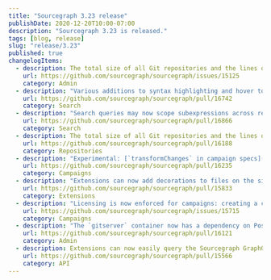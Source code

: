 ```yaml
---
title: "Sourcegraph 3.23 release"
publishDate: 2020-12-20T10:00-07:00
description: "Sourcegraph 3.23 is released."
tags: [blog, release]
slug: "release/3.23"
published: true
changelogItems:
  - description: The total size of all Git repositories and the lines of code for indexed branches are displayed in the site admin overview.
    url: https://github.com/sourcegraph/sourcegraph/issues/15125
    category: Admin
  - description: "Various additions to syntax highlighting and hover tooltips in the search query bar (e.g., regular expressions). Can be disabled with `{ \"experimentalFeatures\": { \"enableSmartQuery\": false } }` in case of unlikely adverse effects."
    url: https://github.com/sourcegraph/sourcegraph/pull/16742
    category: Search
  - description: "Search queries may now scope subexpressions across repositories and files, and also allow greater freedom for combining search filters. See the updated documentation on [search subexpressions](https://docs.sourcegraph.com/code_search/tutorials/search_subexpressions) to learn more."
    url: https://github.com/sourcegraph/sourcegraph/pull/16866
    category: Search
  - description: The total size of all Git repositories and the lines of code for indexed branches will be sent back in pings as part of critical telemetry.
    url: https://github.com/sourcegraph/sourcegraph/pull/16188
    category: Repositories
  - description: "Experimental: [`transformChanges` in campaign specs](https://docs.sourcegraph.com/campaigns/references/campaign_spec_yaml_reference#transformchanges) is now available as a feature preview to allow users to create multiple changesets in a single repository."
    url: https://github.com/sourcegraph/sourcegraph/pull/16235
    category: Campaigns
  - description: "Extensions can now add decorations to files on the sidebar tree view and tree page through the experimental `FileDecoration` API."
    url: https://github.com/sourcegraph/sourcegraph/pull/15833
    category: Extensions
  - description: "Licensing is now enforced for campaigns: creating a campaign with more than five changesets requires a valid license. Please [contact Sourcegraph with any licensing questions](https://about.sourcegraph.com/contact/sales/)."
    url: https://github.com/sourcegraph/sourcegraph/issues/15715
    category: Campaigns
  - description: "The `gitserver` container now has a dependency on Postgres. This does not require any additional configuration unless access to Postgres requires a sidecar proxy / firewall rules."
    url: https://github.com/sourcegraph/sourcegraph/pull/16121
    category: Admin
  - description: Extensions can now easily query the Sourcegraph GraphQL API through a dedicated API method.
    url: https://github.com/sourcegraph/sourcegraph/pull/15566
    category: API
---
```

